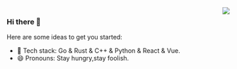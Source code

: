 <img align="right" src="https://github-readme-stats.vercel.app/api?username=LyricTian&&show_icons=true&theme=github" />

### Hi there 👋

Here are some ideas to get you started:

- 🌱 Tech stack: Go & Rust & C++ & Python & React & Vue.
- 😄 Pronouns: Stay hungry,stay foolish.


<!--
**LyricTian/LyricTian** is a ✨ _special_ ✨ repository because its `README.md` (this file) appears on your GitHub profile.

Here are some ideas to get you started:

- 🔭 I’m currently working on ...
- 🌱 I’m currently learning ...
- 👯 I’m looking to collaborate on ...
- 🤔 I’m looking for help with ...
- 💬 Ask me about ...
- 📫 How to reach me: ...
- 😄 Pronouns: ...
- ⚡ Fun fact: ...
-->
